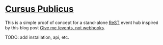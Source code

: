 # [Cursus Publicus](https://de.wikipedia.org/wiki/Cursus_publicus)
This is a simple proof of concept for a stand-alone [ReST](https://de.wikipedia.org/wiki/Representational_State_Transfer) event hub inspired by this blog post [Give me /events, not webhooks](https://blog.syncinc.so/events-not-webhooks?utm_source=hackernewsletter&utm_medium=email&utm_term=code).


TODO: add installation, api, etc.
